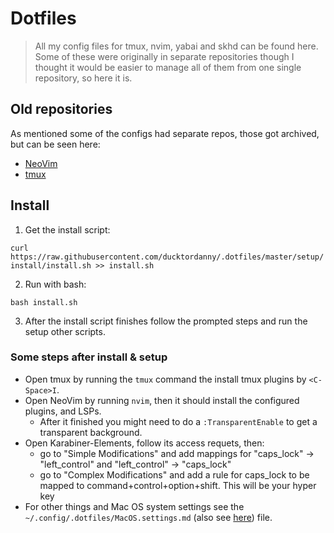 # Dotfiles

> All my config files for tmux, nvim, yabai and skhd can be found here. Some of these were originally in separate repositories though I thought it would be easier to manage all of them from one single repository, so here it is.

## Old repositories

As mentioned some of the configs had separate repos, those got archived, but can be seen here:

- [NeoVim](https://github.com/ducktordanny/nvim-config)
- [tmux](https://github.com/ducktordanny/tmux-config)

## Install

1. Get the install script:

`curl https://raw.githubusercontent.com/ducktordanny/.dotfiles/master/setup/install/install.sh >> install.sh`

2. Run with bash:

`bash install.sh`

3. After the install script finishes follow the prompted steps and run the setup other scripts.

### Some steps after install & setup

- Open tmux by running the `tmux` command the install tmux plugins by `<C-Space>I`.
- Open NeoVim by running `nvim`, then it should install the configured plugins, and LSPs.
  - After it finished you might need to do a `:TransparentEnable` to get a transparent background.
- Open Karabiner-Elements, follow its access requets, then:
  - go to "Simple Modifications" and add mappings for "caps_lock" -> "left_control" and "left_control" -> "caps_lock"
  - go to "Complex Modifications" and add a rule for caps_lock to be mapped to command+control+option+shift. This will be your hyper key
- For other things and Mac OS system settings see the `~/.config/.dotfiles/MacOS.settings.md` (also see [here](https://github.com/ducktordanny/.dotfiles/blob/master/setup/MacOS.settings.md)) file.
